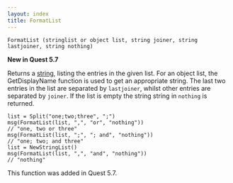 ```yaml
---
layout: index
title: FormatList
---
```


    FormatList (stringlist or object list, string joiner, string lastjoiner, string nothing)

**New in Quest 5.7**    

Returns a [string](../../types/string.html), listing the entries in the given list. For an object list, the GetDisplayName function is used to get an appropriate string. The last two entries in the list are separated by `lastjoiner`, whilst other entries are separated by `joiner`. If the list is empty the string string in `nothing` is returned.

    list = Split("one;two;three", ";") 
    msg(FormatList(list, ",", "or", "nothing"))
    // "one, two or three"
    msg(FormatList(list, ";", "; and", "nothing"))
    // "one; two; and three"
    list = NewStringList()
    msg(FormatList(list, ",", "and", "nothing"))
    // "nothing"
  
This function was added in Quest 5.7. 